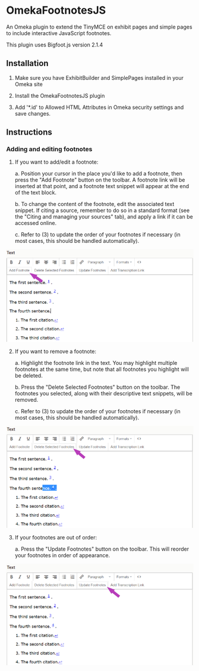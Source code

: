 # OmekaFootnotesJS
An Omeka plugin to extend the TinyMCE on exhibit pages and simple pages to include interactive JavaScript footnotes.

This plugin uses Bigfoot.js version 2.1.4

## Installation

1. Make sure you have ExhibitBuilder and SimplePages installed in your Omeka site

2. Install the OmekaFootnotesJS plugin

3. Add '*.id' to Allowed HTML Attributes in Omeka security settings and save changes.


## Instructions

### Adding and editing footnotes

1. If you want to add/edit a footnote:

    a. Position your cursor in the place you'd like to add a footnote, then press the "Add Footnote" button on the toolbar. A footnote link will be inserted at that point, and a footnote text snippet will appear at the end of the text block.
   
    b. To change the content of the footnote, edit the associated text snippet. If citing a source, remember to do so in a standard format (see the "Citing and managing your sources" tab), and apply a link if it can be accessed online.
   
    c. Refer to (3) to update the order of your footnotes if necessary (in most cases, this should be handled automatically).

![Add Footnote Image](images/TinyMCEMod_AddFootnote-Edit.png)


2. If you want to remove a footnote:
   
    a. Highlight the footnote link in the text. You may highlight multiple footnotes at the same time, but note that all footnotes you highlight will be deleted.
   
    b. Press the "Delete Selected Footnotes" button on the toolbar. The footnotes you selected, along with their descriptive text snippets, will be removed.
   
    c. Refer to (3) to update the order of your footnotes if necessary (in most cases, this should be handled automatically).

![Delete Footnote Image](images/TinyMCEMod_DeleteFootnotes-Edit.png)


3. If your footnotes are out of order:
  
    a. Press the "Update Footnotes" button on the toolbar. This will reorder your footnotes in order of appearance.

![Update Footnote Image](images/TinyMCEMod_UpdateFootnotes-Edit.png)
